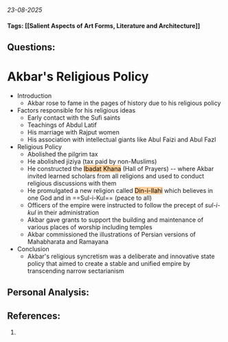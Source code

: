 *23-08-2025*
#### Tags: [[Salient Aspects of Art Forms, Literature and Architecture]]


## Questions:



# Akbar's Religious Policy

- Introduction
	- Akbar rose to fame in the pages of history due to his religious policy
- Factors responsible for his religious ideas
	- Early contact with the Sufi saints
	- Teachings of Abdul Latif
	- His marriage with Rajput women
	- His association with intellectual giants like Abul Faizi and Abul Fazl
- Religious Policy
	- Abolished the pilgrim tax
	- He abolished jiziya (tax paid by non-Muslims)
	- He constructed the <mark style="background: #FFB86CA6;">Ibadat Khana</mark> (Hall of Prayers) -- where Akbar invited learned scholars from all religions and used to conduct religious discussions with them
	- He promulgated a new religion called <mark style="background: #FFB86CA6;">Din-i-Ilahi</mark> which believes in one God and in ==Sul-i-Kul== (peace to all)
	- Officers of the empire were instructed to follow the precept of _sul-i-kul_ in their administration
	- Akbar gave grants to support the building and maintenance of various places of worship including temples
	- Akbar commissioned the illustrations of Persian versions of Mahabharata and Ramayana
- Conclusion
	- Akbar's religious syncretism was a deliberate and innovative state policy that aimed to create a stable and unified empire by transcending narrow sectarianism




## Personal Analysis:


## References:

1. 